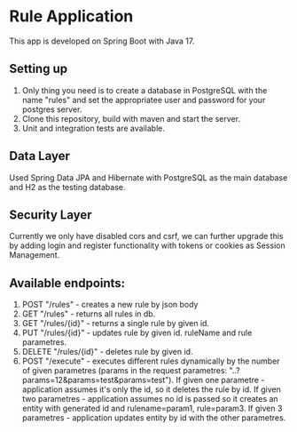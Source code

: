 # Rule Application
This app is developed on Spring Boot with Java 17.
## Setting up
1. Only thing you need is to create a database in PostgreSQL with the name "rules" and set the appropriatee user and password for your postgres server.
2. Clone this repository, build with maven and start the server.
3. Unit and integration tests are available.
## Data Layer
Used Spring Data JPA and Hibernate with PostgreSQL as the main database and H2 as the testing database.
## Security Layer
Currently we only have disabled cors and csrf, we can further upgrade this by adding login and register functionality with tokens or cookies as Session Management.
## Available endpoints:
1. POST "/rules" - creates a new rule by json body
2. GET "/rules" - returns all rules in db.
3. GET "/rules/{id}" - returns a single rule by given id.
4. PUT "/rules/{id}" - updates rule by given id. ruleName and rule parametres.
5. DELETE "/rules/{id}" - deletes rule by given id.
6. POST "/execute" - executes different rules dynamically by the number of given parametres (params in the request parametres: "..?params=12&params=test&params=test"). If given one parametre - application assumes it's only the id, so it deletes the rule by id. If given two parametres - application assumes no id is passed so it creates an entity with generated id and rulename=param1, rule=param3. If given 3 parametres - application updates entity by id with the other parametres.
